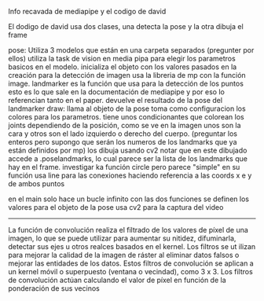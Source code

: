 Info recavada de mediapipe y el codigo de david


El dodigo de david usa dos clases, una detecta la pose y la otra dibuja el frame

pose:
    Utiliza 3 modelos que están en una carpeta separados (pregunter por ellos)
    utiliza la task de vision en media pipa para elegir los parametros basicos en el modelo.
    inicializa el objeto con los valores pasados en la creación
    para la detección de imagen usa la libreria de mp con la función image.
    landmarker es la función que usa para la detección de los puntos
        esto es lo que sale en la documentación de mediapipe y por eso lo referencian tanto en el paper.
    devuelve el resultado de la pose del landmarker
draw:
    llama al objeto de la pose
    toma como configuracion los colores para los parametros.
    tiene unos condicionantes que colorean los joints dependiendo de la posición, como se ve en la imagen unos son la cara y otros son el lado izquierdo o derecho del cuerpo. (preguntar los enteros pero supongo que serán los numeros de los landmarks que ya están definidos por mp)
    los dibuja usando cv2
    notar que en este dibujado accede a .poselandmarks, lo cual parece ser la lista de los landmarks que hay en el frame. 
    investigar ka función circle pero parece "simple" en su función
    usa line para las conexiones haciendo referencia a las coords x e y de ambos puntos


en el main solo hace un bucle infinito con las dos funciones
se definen los valores para el objeto de la pose
usa cv2 para la captura del video




-----------


La función de convolución realiza el filtrado de los valores de píxel de una imagen, lo que se puede utilizar para aumentar su nitidez, difuminarla, detectar sus ejes u otros realces basados en el kernel. Los filtros se ut  ilizan para mejorar la calidad de la imagen de ráster al eliminar datos falsos o mejorar las entidades de los datos. Estos filtros de convolución se aplican a un kernel móvil o superpuesto (ventana o vecindad), como 3 x 3. Los filtros de convolución actúan calculando el valor de píxel en función de la ponderación de sus vecinos